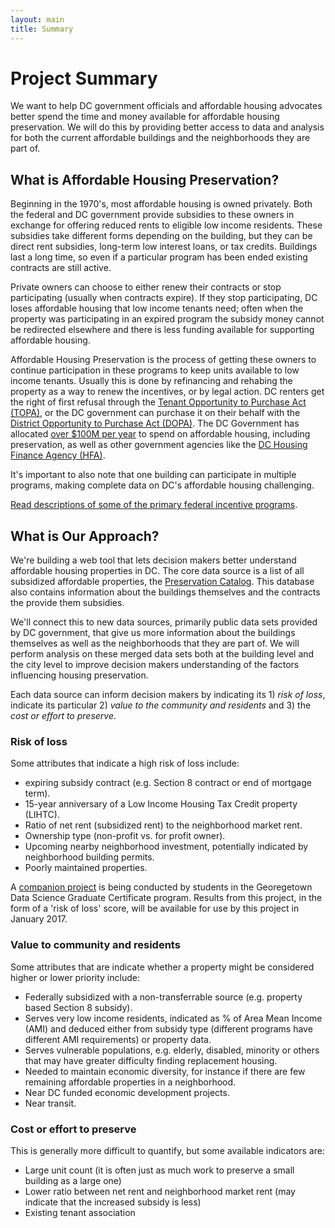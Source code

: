 ```yaml
---
layout: main
title: Summary
---
```


# Project Summary
We want to help DC government officials and affordable housing advocates better spend the time and money available for affordable housing preservation. We will do this by providing better access to data and analysis for both the current affordable buildings and the neighborhoods they are part of.

## What is Affordable Housing Preservation?
Beginning in the 1970's, most affordable housing is owned privately. Both the federal and DC government provide subsidies to these owners in exchange for offering reduced rents to eligible low income residents. These subsidies take different forms depending on the building, but they can be direct rent subsidies, long-term low interest loans, or tax credits. Buildings last a long time, so even if a particular program has been ended existing contracts are still active.

Private owners can choose to either renew their contracts or stop participating (usually when contracts expire). If they stop participating, DC loses affordable housing that low income tenants need; often when the property was participating in an expired program the subsidy money cannot be redirected elsewhere and there is less funding available for supporting affordable housing.

Affordable Housing Preservation is the process of getting these owners to continue participation in these programs to keep units available to low income tenants. Usually this is done by refinancing and rehabing the property as a way to renew the incentives, or by legal action. DC renters get the right of first refusal through the [Tenant Opportunity to Purchase Act (TOPA)](http://dc.urbanturf.com/articles/blog/first-timer_primer_what_is_the_right_of_first_refusal/7484), or the DC government can purchase it on their behalf with the [District Opportunity to Purchase Act (DOPA)](http://dhcd.dc.gov/sites/default/files/dc/sites/dhcd/publication/attachments/2016%20DOPA%20Guideline-Fact%20Sheet.pdf). The DC Government has allocated [over $100M per year](https://wamu.org/news/16/10/13/bowser_says_100_million_for_affordable_housing_is_historic_but_is_it_enough) to spend on affordable housing, including preservation, as well as other government agencies like the [DC Housing Finance Agency (HFA)](http://www.dchfa.org/DCHFAHome/Developers/ProgramDescriptions/MortgageRevenueBonds/tabid/134/Default.aspx).

It's important to also note that one building can participate in multiple programs, making complete data on DC's affordable housing challenging.

[Read descriptions of some of the primary federal incentive programs](http://www.preservationdatabase.org/programdesc.php).

## What is Our Approach?
We're building a web tool that lets decision makers better understand affordable housing properties in DC. The core data source is a list of all subsidized affordable properties, the [Preservation Catalog](http://www.neighborhoodinfodc.org/dcpreservationcatalog). This database also contains information about the buildings themselves and the contracts the provide them subsidies.

We'll connect this to new data sources, primarily public data sets provided by DC government, that give us more information about the buildings themselves as well as the neighborhoods that they are part of. We will perform analysis on these merged data sets both at the building level and the city level to improve decision makers understanding of the factors influencing housing preservation.

Each data source can inform decision makers by indicating its 1) *risk of loss*, indicate its particular 2) *value to the community and residents* and 3) the *cost or effort to preserve*.

### Risk of loss
Some attributes that indicate a high risk of loss include:

* expiring subsidy contract (e.g. Section 8 contract or end of mortgage term).
* 15-year anniversary of a Low Income Housing Tax Credit property (LIHTC).
* Ratio of net rent (subsidized rent) to the neighborhood market rent.
* Ownership type (non-profit vs. for profit owner).
* Upcoming nearby neighborhood investment, potentially indicated by neighborhood building permits.
* Poorly maintained properties.

A [companion project](https://github.com/georgetown-analytics/housing-risk) is being conducted by students in the Georegetown Data Science Graduate Certificate program. Results from this project, in the form of a 'risk of loss' score, will be available for use by this project in January 2017.

### Value to community and residents
Some attributes that are indicate whether a property might be considered higher or lower priority include:

* Federally subsidized with a non-transferrable source (e.g. property based Section 8 subsidy).
* Serves very low income residents, indicated as % of Area Mean Income (AMI) and deduced either from subsidy type (different programs have different AMI requirements) or property data.
* Serves vulnerable populations, e.g. elderly, disabled, minority or others that may have greater difficulty finding replacement housing.
* Needed to maintain economic diversity, for instance if there are few remaining affordable properties in a neighborhood.
* Near DC funded economic development projects.
* Near transit.

### Cost or effort to preserve
This is generally more difficult to quantify, but some available indicators are:

* Large unit count (it is often just as much work to preserve a small building as a large one)
* Lower ratio between net rent and neighborhood market rent (may indicate that the increased subsidy is less)
* Existing tenant association
